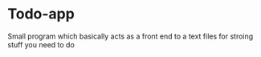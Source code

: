 # Todo-app
Small program which basically acts as a front end to a text files for stroing stuff you need to do
